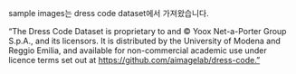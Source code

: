 sample images는 dress code dataset에서 가져왔습니다.


“The Dress Code Dataset is proprietary to and ©️ Yoox Net-a-Porter Group S.p.A., and its
licensors. It is distributed by the University of Modena and Reggio Emilia, and available
for non-commercial academic use under licence terms set out at
https://github.com/aimagelab/dress-code.”